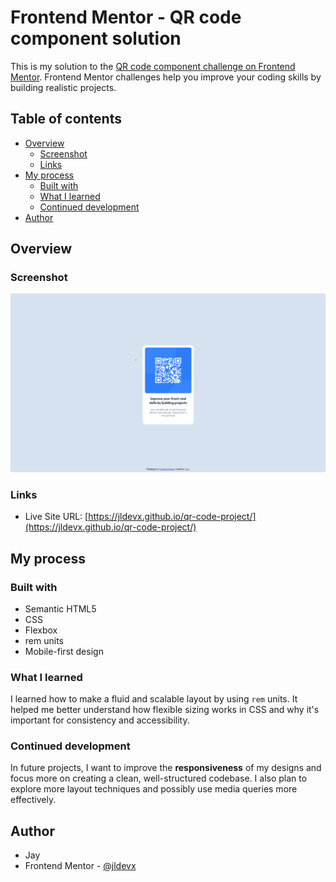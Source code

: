 # Frontend Mentor - QR code component solution

This is my solution to the [QR code component challenge on Frontend Mentor](https://www.frontendmentor.io/challenges/qr-code-component-iux_sIO_H). Frontend Mentor challenges help you improve your coding skills by building realistic projects.

## Table of contents

- [Overview](#overview)
  - [Screenshot](#screenshot)
  - [Links](#links)
- [My process](#my-process)
  - [Built with](#built-with)
  - [What I learned](#what-i-learned)
  - [Continued development](#continued-development)
- [Author](#author)

## Overview

### Screenshot

![](./screenshot.png)

### Links

- Live Site URL: [https://jldevx.github.io/qr-code-project/](https://jldevx.github.io/qr-code-project/)

## My process

### Built with

- Semantic HTML5
- CSS
- Flexbox
- rem units
- Mobile-first design

### What I learned

I learned how to make a fluid and scalable layout by using `rem` units. It helped me better understand how flexible sizing works in CSS and why it's important for consistency and accessibility.

### Continued development

In future projects, I want to improve the **responsiveness** of my designs and focus more on creating a clean, well-structured codebase. I also plan to explore more layout techniques and possibly use media queries more effectively.

## Author

- Jay
- Frontend Mentor - [@jldevx](https://www.frontendmentor.io/profile/jldevx)